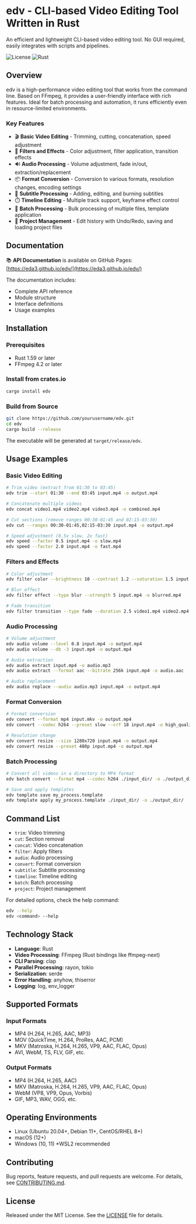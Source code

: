 # edv - CLI-based Video Editing Tool Written in Rust

An efficient and lightweight CLI-based video editing tool. No GUI required, easily integrates with scripts and pipelines.

![License](https://img.shields.io/badge/license-MIT-blue.svg)
![Rust](https://img.shields.io/badge/rust-1.59%2B-orange.svg)

## Overview

edv is a high-performance video editing tool that works from the command line. Based on FFmpeg, it provides a user-friendly interface with rich features. Ideal for batch processing and automation, it runs efficiently even in resource-limited environments.

### Key Features

- 🎬 **Basic Video Editing** - Trimming, cutting, concatenation, speed adjustment
- 🌈 **Filters and Effects** - Color adjustment, filter application, transition effects
- 🔊 **Audio Processing** - Volume adjustment, fade in/out, extraction/replacement
- 📦 **Format Conversion** - Conversion to various formats, resolution changes, encoding settings
- 💬 **Subtitle Processing** - Adding, editing, and burning subtitles
- ⏱️ **Timeline Editing** - Multiple track support, keyframe effect control
- 🔄 **Batch Processing** - Bulk processing of multiple files, template application
- 📝 **Project Management** - Edit history with Undo/Redo, saving and loading project files

## Documentation

📚 **API Documentation** is available on GitHub Pages: [https://eda3.github.io/edv/](https://eda3.github.io/edv/)

The documentation includes:
- Complete API reference
- Module structure
- Interface definitions
- Usage examples

## Installation

### Prerequisites

- Rust 1.59 or later
- FFmpeg 4.2 or later

### Install from crates.io

```bash
cargo install edv
```

### Build from Source

```bash
git clone https://github.com/yourusername/edv.git
cd edv
cargo build --release
```

The executable will be generated at `target/release/edv`.

## Usage Examples

### Basic Video Editing

```bash
# Trim video (extract from 01:30 to 03:45)
edv trim --start 01:30 --end 03:45 input.mp4 -o output.mp4

# Concatenate multiple videos
edv concat video1.mp4 video2.mp4 video3.mp4 -o combined.mp4

# Cut sections (remove ranges 00:30-01:45 and 02:15-03:30)
edv cut --ranges 00:30-01:45,02:15-03:30 input.mp4 -o output.mp4

# Speed adjustment (0.5x slow, 2x fast)
edv speed --factor 0.5 input.mp4 -o slow.mp4
edv speed --factor 2.0 input.mp4 -o fast.mp4
```

### Filters and Effects

```bash
# Color adjustment
edv filter color --brightness 10 --contrast 1.2 --saturation 1.5 input.mp4 -o enhanced.mp4

# Blur effect
edv filter effect --type blur --strength 5 input.mp4 -o blurred.mp4

# Fade transition
edv filter transition --type fade --duration 2.5 video1.mp4 video2.mp4 -o transition.mp4
```

### Audio Processing

```bash
# Volume adjustment
edv audio volume --level 0.8 input.mp4 -o output.mp4
edv audio volume --db -3 input.mp4 -o output.mp4

# Audio extraction
edv audio extract input.mp4 -o audio.mp3
edv audio extract --format aac --bitrate 256k input.mp4 -o audio.aac

# Audio replacement
edv audio replace --audio audio.mp3 input.mp4 -o output.mp4
```

### Format Conversion

```bash
# Format conversion
edv convert --format mp4 input.mkv -o output.mp4
edv convert --codec h264 --preset slow --crf 18 input.mp4 -o high_quality.mp4

# Resolution change
edv convert resize --size 1280x720 input.mp4 -o output.mp4
edv convert resize --preset 480p input.mp4 -o output.mp4
```

### Batch Processing

```bash
# Convert all videos in a directory to MP4 format
edv batch convert --format mp4 --codec h264 ./input_dir/ -o ./output_dir/

# Save and apply templates
edv template save my_process.template
edv template apply my_process.template ./input_dir/ -o ./output_dir/
```

## Command List

- `trim`: Video trimming
- `cut`: Section removal
- `concat`: Video concatenation
- `filter`: Apply filters
- `audio`: Audio processing
- `convert`: Format conversion
- `subtitle`: Subtitle processing
- `timeline`: Timeline editing
- `batch`: Batch processing
- `project`: Project management

For detailed options, check the help command:

```bash
edv --help
edv <command> --help
```

## Technology Stack

- **Language**: Rust
- **Video Processing**: FFmpeg (Rust bindings like ffmpeg-next)
- **CLI Parsing**: clap
- **Parallel Processing**: rayon, tokio
- **Serialization**: serde
- **Error Handling**: anyhow, thiserror
- **Logging**: log, env_logger

## Supported Formats

### Input Formats

- MP4 (H.264, H.265, AAC, MP3)
- MOV (QuickTime, H.264, ProRes, AAC, PCM)
- MKV (Matroska, H.264, H.265, VP9, AAC, FLAC, Opus)
- AVI, WebM, TS, FLV, GIF, etc.

### Output Formats

- MP4 (H.264, H.265, AAC)
- MKV (Matroska, H.264, H.265, VP9, AAC, FLAC, Opus)
- WebM (VP8, VP9, Opus, Vorbis)
- GIF, MP3, WAV, OGG, etc.

## Operating Environments

- Linux (Ubuntu 20.04+, Debian 11+, CentOS/RHEL 8+)
- macOS (12+)
- Windows (10, 11) *WSL2 recommended

## Contributing

Bug reports, feature requests, and pull requests are welcome. For details, see [CONTRIBUTING.md](CONTRIBUTING.md).

## License

Released under the MIT License. See the [LICENSE](LICENSE) file for details. 